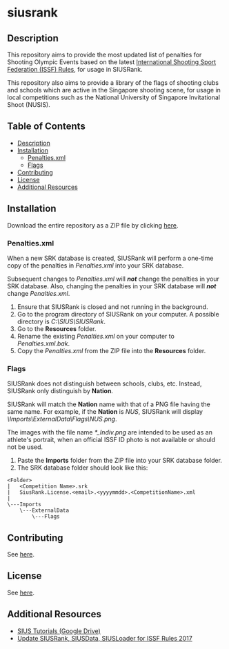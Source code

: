 # siusrank

## Description

This repository aims to provide the most updated list of penalties for Shooting Olympic Events based on the latest [International Shooting Sport Federation (ISSF) Rules](http://www.issf-sports.org/theissf/rules.ashx), for usage in SIUSRank.

This repository also aims to provide a library of the flags of shooting clubs and schools which are active in the Singapore shooting scene, for usage in local competitions such as the National University of Singapore Invitational Shoot (NUSIS).

## Table of Contents

* [Description](#description)
* [Installation](#installation)
  * [Penalties.xml](#penaltiesxml)
  * [Flags](#flags)
* [Contributing](#contributing)
* [License](#license)
* [Additional Resources](#additional-resources)

## Installation

Download the entire repository as a ZIP file by clicking [here](../../archive/master.zip).

### Penalties.xml

When a new SRK database is created, SIUSRank will perform a one-time copy of the penalties in *Penalties.xml* into your SRK database.

Subsequent changes to *Penalties.xml* will ***not*** change the penalties in your SRK database. Also, changing the penalties in your SRK database will ***not*** change *Penalties.xml*.

1. Ensure that SIUSRank is closed and not running in the background.
1. Go to the program directory of SIUSRank on your computer. A possible directory is *C:\SIUS\SIUSRank*.
1. Go to the **Resources** folder.
1. Rename the existing *Penalties.xml* on your computer to *Penalties.xml.bak*.
1. Copy the *Penalties.xml* from the ZIP file into the **Resources** folder.

### Flags

SIUSRank does not distinguish between schools, clubs, etc. Instead, SIUSRank only distinguish by **Nation**.

SIUSRank will match the **Nation** name with that of a PNG file having the same name. For example, if the **Nation** is *NUS*, SIUSRank will display *\Imports\ExternalData\Flags\NUS.png*.

The images with the file name *\*_Indiv.png* are intended to be used as an athlete's portrait, when an official ISSF ID photo is not available or should not be used.

1. Paste the **Imports** folder from the ZIP file into your SRK database folder.
1. The SRK database folder should look like this:
```
<Folder>
|   <Competition Name>.srk
|   SiusRank.License.<email>.<yyyymmdd>.<CompetitionName>.xml
|   
\---Imports
    \---ExternalData
        \---Flags
```

## Contributing

See [here](/CONTRIBUTING.md).

## License

See [here](/LICENSE).

## Additional Resources

* [SIUS Tutorials (Google Drive)](https://drive.google.com/open?id=0B4lQcC6fvYITUEI5SWhuVGdYbkU)
* [Update SIUSRank, SIUSData, SIUSLoader for ISSF Rules 2017](http://www.sius.com/support/knowledgebase.php?article=90)
